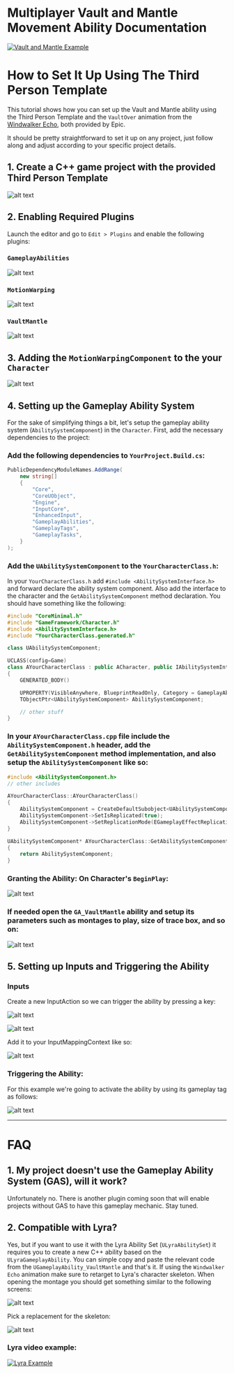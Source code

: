 # Multiplayer Vault and Mantle Movement Ability Documentation

[![Vault and Mantle Example](https://img.youtube.com/vi/6XIxt-OAEWA/0.jpg)](https://youtu.be/6XIxt-OAEWA)

# How to Set It Up Using The Third Person Template

This tutorial shows how you can set up the Vault and Mantle ability using the Third Person Template and the `VaultOver` animation from the [Windwalker Echo](https://www.fab.com/listings/36a9d7fb-6769-4e45-a0b3-950890da82c1), both provided by Epic. 

It should be pretty straightforward to set it up on any project, just follow along and adjust according to your specific project details.

## 1. Create a C++ game project with the provided Third Person Template

![alt text](image.png)

## 2. Enabling Required Plugins

Launch the editor and go to `Edit > Plugins` and enable the following plugins:

### `GameplayAbilities`

![alt text](image-1.png)

### `MotionWarping`

![alt text](image-2.png)

### `VaultMantle`

![alt text](image-4.png)

## 3. Adding the `MotionWarpingComponent` to the your `Character`

![alt text](image-3.png)

## 4. Setting up the Gameplay Ability System

For the sake of simplifying things a bit, let's setup the gameplay ability system (`AbilitySystemComponent`) in the `Character`. First, add the necessary dependencies to the project:

### Add the following dependencies to `YourProject.Build.cs`:
```csharp
PublicDependencyModuleNames.AddRange(
    new string[]
    {
        "Core",
        "CoreUObject",
        "Engine",
        "InputCore",
        "EnhancedInput",
        "GameplayAbilities",
        "GameplayTags",
        "GameplayTasks",
    }
);
```

### Add the `UAbilitySystemComponent` to the `YourCharacterClass.h`:

In your `YourCharacterClass.h` add `#include <AbilitySystemInterface.h>`
and forward declare the ability system component. Also add the interface to the character and the `GetAbilitySystemComponent` method declaration. You should have something like the following:

```cpp
#include "CoreMinimal.h"
#include "GameFramework/Character.h"
#include <AbilitySystemInterface.h>
#include "YourCharacterClass.generated.h"

class UAbilitySystemComponent;

UCLASS(config=Game)
class AYourCharacterClass : public ACharacter, public IAbilitySystemInterface
{
	GENERATED_BODY()

	UPROPERTY(VisibleAnywhere, BlueprintReadOnly, Category = GameplayAbility, meta = (AllowPrivateAccess = "true"))
	TObjectPtr<UAbilitySystemComponent> AbilitySystemComponent;

    // other stuff
}
```
  
### In your `AYourCharacterClass.cpp` file include the `AbilitySystemComponent.h` header, add the `GetAbilitySystemComponent` method implementation, and also setup the `AbilitySystemComponent` like so:
```cpp
#include <AbilitySystemComponent.h>
// other includes

AYourCharacterClass::AYourCharacterClass()
{
	AbilitySystemComponent = CreateDefaultSubobject<UAbilitySystemComponent>(TEXT("AbilitySystemComponent"));
	AbilitySystemComponent->SetIsReplicated(true);
	AbilitySystemComponent->SetReplicationMode(EGameplayEffectReplicationMode::Mixed);
}

UAbilitySystemComponent* AYourCharacterClass::GetAbilitySystemComponent() const
{
	return AbilitySystemComponent;
}
```

### Granting the Ability: On Character's `BeginPlay`:

![alt text](image-8.png)

### If needed open the `GA_VaultMantle` ability and setup its parameters such as montages to play, size of trace box, and so on:

![alt text](image-7.png)

## 5. Setting up Inputs and Triggering the Ability

### Inputs

Create a new InputAction so we can trigger the ability by pressing a key:

![alt text](image-9.png)

![alt text](image-10.png)

Add it to your InputMappingContext like so:

![alt text](image-11.png)

### Triggering the Ability:

For this example we're going to activate the ability by using its gameplay tag as follows:

![alt text](image-12.png)

---
# FAQ

## 1. My project doesn't use the Gameplay Ability System (GAS), will it work?

Unfortunately no. There is another plugin coming soon that will enable projects without GAS to have this gameplay mechanic. Stay tuned.

## 2. Compatible with Lyra?

Yes, but if you want to use it with the Lyra Ability Set (`ULyraAbilitySet`) it requires you to create a new C++ ability based on the `ULyraGameplayAbility`.
You can simple copy and paste the relevant code from the `UGameplayAbility_VaultMantle` and that's it. 
If using the `Windwalker Echo` animation make sure to retarget to Lyra's character skeleton. 
When opening the montage you should get something similar to the following screens:

![alt text](image-5.png)

Pick a replacement for the skeleton:

![alt text](image-6.png)

### Lyra video example:

[![Lyra Example](https://img.youtube.com/vi/tnI1joUvRi4/0.jpg)](https://youtu.be/tnI1joUvRi4)
